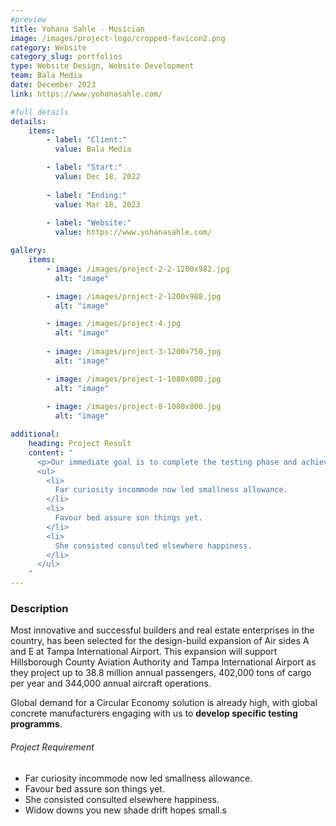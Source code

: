 ```yaml
---
#preview
title: Yohana Sahle - Musician
image: /images/project-logo/cropped-favicon2.png
category: Website
category_slug: portfolios
type: Website Design, Website Development 
team: Bala Media
date: December 2023
link: https://www.yohanasahle.com/

#full details
details:
    items:
        - label: "Client:"
          value: Bala Media

        - label: "Start:"
          value: Dec 18, 2022
        
        - label: "Ending:"
          value: Mar 18, 2023
        
        - label: "Website:"
          value: https://www.yohanasahle.com/

gallery: 
    items:
        - image: /images/project-2-2-1200x982.jpg
          alt: "image"

        - image: /images/project-2-1200x988.jpg
          alt: "image"

        - image: /images/project-4.jpg
          alt: "image"
        
        - image: /images/project-3-1200x750.jpg
          alt: "image"

        - image: /images/project-1-1080x800.jpg
          alt: "image"
        
        - image: /images/project-8-1080x800.jpg
          alt: "image"

additional:
    heading: Project Result
    content: "
      <p>Our immediate goal is to complete the testing phase and achieve the certification, which will allow us to bring our product to market by the end of the year. We are actively engaging with waste to energy operators, concrete manufacturers, and the wider construction industry.</p>
      <ul>
        <li>
          Far curiosity incommode now led smallness allowance.
        </li>
        <li>
          Favour bed assure son things yet.
        </li>
        <li>
          She consisted consulted elsewhere happiness.
        </li>
      </ul>
    "
---
```


### Description

Most innovative and successful builders and real estate enterprises in the country, has been selected for the design-build expansion of Air sides A and E at Tampa International Airport. This expansion will support Hillsborough County Aviation Authority and Tampa International Airport as they project up to 38.8 million annual passengers, 402,000 tons of cargo per year and 344,000 annual aircraft operations.

Global demand for a Circular Economy solution is already high, with global concrete manufacturers engaging with us to **develop specific testing programms**.

###### Project Requirement

- Far curiosity incommode now led smallness allowance.
- Favour bed assure son things yet.
- She consisted consulted elsewhere happiness.
- Widow downs you new shade drift hopes small.s